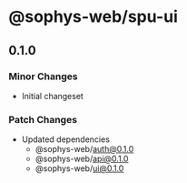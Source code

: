 # @sophys-web/spu-ui

## 0.1.0

### Minor Changes

- Initial changeset

### Patch Changes

- Updated dependencies
  - @sophys-web/auth@0.1.0
  - @sophys-web/api@0.1.0
  - @sophys-web/ui@0.1.0
